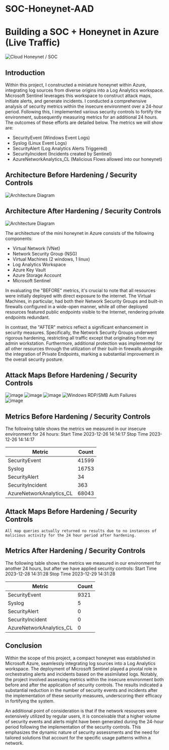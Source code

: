 # SOC-Honeynet-AAD
# Building a SOC + Honeynet in Azure (Live Traffic)
![Cloud Honeynet / SOC](https://i.imgur.com/ZWxe03e.jpg)

## Introduction

Within this project, I constructed a miniature honeynet within Azure, integrating log sources from diverse origins into a Log Analytics workspace. Microsoft Sentinel leverages this workspace to construct attack maps, initiate alerts, and generate incidents. I conducted a comprehensive analysis of security metrics within the insecure environment over a 24-hour period. Following this, I implemented various security controls to fortify the environment, subsequently measuring metrics for an additional 24 hours. The outcomes of these efforts are detailed below. The metrics we will show are:

- SecurityEvent (Windows Event Logs)
- Syslog (Linux Event Logs)
- SecurityAlert (Log Analytics Alerts Triggered)
- SecurityIncident (Incidents created by Sentinel)
- AzureNetworkAnalytics_CL (Malicious Flows allowed into our honeynet)

## Architecture Before Hardening / Security Controls
![Architecture Diagram](https://i.imgur.com/aBDwnKb.jpg)

## Architecture After Hardening / Security Controls
![Architecture Diagram](https://i.imgur.com/YQNa9Pp.jpg)

The architecture of the mini honeynet in Azure consists of the following components:

- Virtual Network (VNet)
- Network Security Group (NSG)
- Virtual Machines (2 windows, 1 linux)
- Log Analytics Workspace
- Azure Key Vault
- Azure Storage Account
- Microsoft Sentinel


In evaluating the "BEFORE" metrics, it's crucial to note that all resources were initially deployed with direct exposure to the internet. The Virtual Machines, in particular, had both their Network Security Groups and built-in firewalls configured in a wide-open manner, while all other deployed resources featured public endpoints visible to the Internet, rendering private endpoints redundant.

In contrast, the "AFTER" metrics reflect a significant enhancement in security measures. Specifically, the Network Security Groups underwent rigorous hardening, restricting all traffic except that originating from my admin workstation. Furthermore, additional protection was implemented for all other resources through the utilization of their built-in firewalls alongside the integration of Private Endpoints, marking a substantial improvement in the overall security posture.

## Attack Maps Before Hardening / Security Controls
![image](https://github.com/hoanghuydang/SOC-Honeynet-AAD/assets/127445164/81be8d38-73cd-4ca6-9414-9a54835676f3)
![image](https://github.com/hoanghuydang/SOC-Honeynet-AAD/assets/127445164/6791444d-69f9-4f8b-a146-e4eaef684fa2)
![image](https://github.com/hoanghuydang/SOC-Honeynet-AAD/assets/127445164/c1a4670b-74d5-45e3-a180-70f6e7893abe)
![Windows RDP/SMB Auth Failures](https://i.imgur.com/ESr9Dlv.png)<br>
![image](https://github.com/hoanghuydang/SOC-Honeynet-AAD/assets/127445164/71579f5b-cd64-41d8-bde1-e6d0742ff951)


## Metrics Before Hardening / Security Controls

The following table shows the metrics we measured in our insecure environment for 24 hours:
Start Time 2023-12-26 14:14:17
Stop Time 2023-12-26 14:14:17

| Metric                   | Count
| ------------------------ | -----
| SecurityEvent            | 41599
| Syslog                   | 16753
| SecurityAlert            | 34
| SecurityIncident         | 363
| AzureNetworkAnalytics_CL | 68043

## Attack Maps Before Hardening / Security Controls

```All map queries actually returned no results due to no instances of malicious activity for the 24 hour period after hardening.```

## Metrics After Hardening / Security Controls

The following table shows the metrics we measured in our environment for another 24 hours, but after we have applied security controls:
Start Time 2023-12-28 14:31:28
Stop Time	2023-12-29 14:31:28

| Metric                   | Count
| ------------------------ | -----
| SecurityEvent            | 9321
| Syslog                   | 5
| SecurityAlert            | 0
| SecurityIncident         | 0
| AzureNetworkAnalytics_CL | 0

## Conclusion

Within the scope of this project, a compact honeynet was established in Microsoft Azure, seamlessly integrating log sources into a Log Analytics workspace. The deployment of Microsoft Sentinel played a pivotal role in orchestrating alerts and incidents based on the assimilated logs. Notably, the project involved assessing metrics within the insecure environment both before and after the application of security controls. The results indicated a substantial reduction in the number of security events and incidents after the implementation of these security measures, underscoring their efficacy in fortifying the system.

An additional point of consideration is that if the network resources were extensively utilized by regular users, it is conceivable that a higher volume of security events and alerts might have been generated during the 24-hour period following the implementation of the security controls. This emphasizes the dynamic nature of security assessments and the need for tailored solutions that account for the specific usage patterns within a network.
